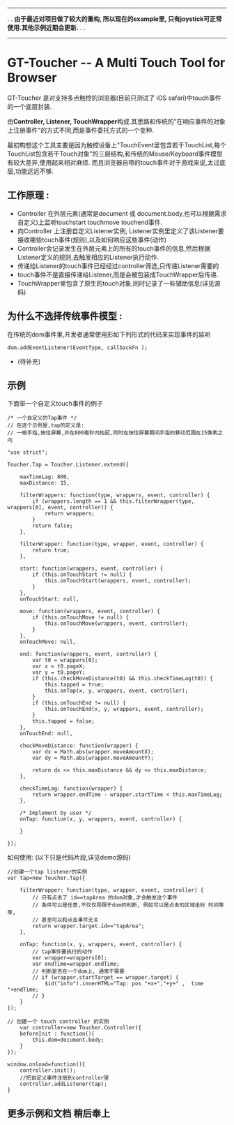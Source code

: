---------------
.
.
**由于最近对项目做了较大的重构, 所以现在的example里, 只有joystick可正常使用.其他示例近期会更新.**
.
.

---------------


GT-Toucher -- A Multi Touch Tool for Browser
=========================

GT-Toucher 是对支持多点触控的浏览器(目前只测试了 iOS safari)中touch事件的一个底层封装.

由**Controller, Listener, TouchWrapper**构成.其思路和传统的"在响应事件的对象上注册事件"的方式不同,而是事件委托方式的一个变种.

最初构想这个工具主要是因为触控设备上"TouchEvent里包含若干TouchList,每个TouchList包含若干Touch对象"的三层结构,和传统的Mouse/Keyboard事件模型有较大差异,使用起来相对麻烦.
而且浏览器自带的touch事件对于游戏来说,太过底层,功能远远不够.



工作原理 : 
---------------------
* Controller 在外层元素(通常是document 或 document.body,也可以根据需求自定义)上监听touchstart touchmove touchend事件.
* 向Controller 上注册自定义Listener实例, Listener实例里定义了该Listener要接收哪些touch事件(规则),以及如何响应这些事件(动作)
* Controller会记录发生在外层元素上的所有的touch事件的信息,然后根据Listener定义的规则,去触发相应的Listener执行动作.
* 传递给Listener的touch事件已经经过controller筛选,只传递Listener需要的
* touch事件不是直接传递给Listener,而是会被包装成TouchWrapper后传递.
* TouchWrapper里包含了原生的touch对象,同时记录了一些辅助信息(详见源码)


为什么不选择传统事件模型 : 
---------------------
在传统的dom事件里,开发者通常使用形如下列形式的代码来实现事件的监听

	dom.addEventListener(EventType, callbackFn );


* (待补充)



示例
-----------------
下面举一个自定义touch事件的例子


	/* 一个自定义的Tap事件 */
	// 在这个示例里,tap的定义是: 
	// 一根手指,按住屏幕,并在800毫秒内抬起,同时在按住屏幕期间手指的移动范围在15像素之内

    "use strict";

    Toucher.Tap = Toucher.Listener.extend({

        maxTimeLag: 800,
        maxDistance: 15,

        filterWrappers: function(type, wrappers, event, controller) {
            if (wrappers.length == 1 && this.filterWrapper(type, wrappers[0], event, controller)) {
                return wrappers;
            }
            return false;
        },

        filterWrapper: function(type, wrapper, event, controller) {
            return true;
        },

        start: function(wrappers, event, controller) {
            if (this.onTouchStart != null) {
                this.onTouchStart(wrappers, event, controller);
            }
        },
        onTouchStart: null,

        move: function(wrappers, event, controller) {
            if (this.onTouchMove != null) {
                this.onTouchMove(wrappers, event, controller);
            }
        },
        onTouchMove: null,

        end: function(wrappers, event, controller) {
            var t0 = wrappers[0];
            var x = t0.pageX;
            var y = t0.pageY;
            if (this.checkMoveDistance(t0) && this.checkTimeLag(t0)) {
                this.tapped = true;
                this.onTap(x, y, wrappers, event, controller);
            }
            if (this.onTouchEnd != null) {
                this.onTouchEnd(x, y, wrappers, event, controller);
            }
            this.tapped = false;
        },
        onTouchEnd: null,

        checkMoveDistance: function(wrapper) {
            var dx = Math.abs(wrapper.moveAmountX);
            var dy = Math.abs(wrapper.moveAmountY);

            return dx <= this.maxDistance && dy <= this.maxDistance;
        },

        checkTimeLag: function(wrapper) {
            return wrapper.endTime - wrapper.startTime < this.maxTimeLag;
        },

        /* Implement by user */
        onTap: function(x, y, wrappers, event, controller) {

        }

    });



	
如何使用: (以下只是代码片段,详见demo源码)

    //创建一个tap listener的实例
    var tap=new Toucher.Tap({

        filterWrapper: function(type, wrapper, event, controller) {
            // 只有点击了 id==tapArea 的dom对象,才会触发这个事件
            // 条件可以是任意,不仅仅局限于dom的判断, 例如可以是点击的区域坐标 时间等等,
            // 甚至可以和点击事件无关
            return wrapper.target.id=="tapArea";
        },

        onTap: function(x, y, wrappers, event, controller) {
            // tap事件要执行的动作
            var wrapper=wrappers[0];
            var endTime=wrapper.endTime;
            // 判断是否在一个dom上, 通常不需要
            // if (wrapper.startTarget == wrapper.target) {
                $id("info").innerHTML="Tap: pos "+x+","+y+" ,  time "+endTime;
            // }
        }
    });

    // 创建一个 touch controller 的实例
        var controller=new Toucher.Controller({
        beforeInit : function(){
            this.dom=document.body;
        }
    });

    window.onload=function(){
        controller.init();
        //把自定义事件注册到controller里
        controller.addListener(tap);
    }
	


更多示例和文档 稍后奉上
--------------------



